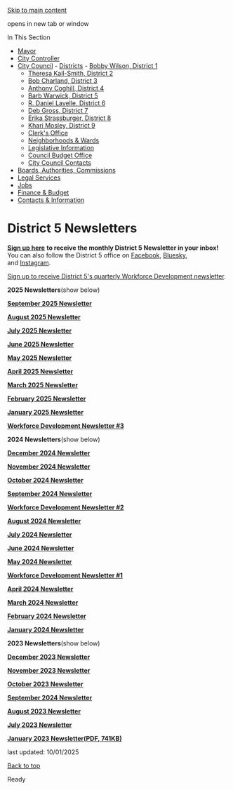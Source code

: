 [Skip to main content](https://www.pittsburghpa.gov/City-Government/City-Council/Districts/Barb-Warwick-District-5/Newsletters#main-content)

opens in new tab or window

In This Section

- [Mayor](https://www.pittsburghpa.gov/City-Government/Mayor)
- [City Controller](https://www.pittsburghpa.gov/City-Government/City-Controllers-Office)
- [City Council](https://www.pittsburghpa.gov/City-Government/City-Council)  - [Districts](https://www.pittsburghpa.gov/City-Government/City-Council/Districts)    - [Bobby Wilson, District 1](https://www.pittsburghpa.gov/City-Government/City-Council/Districts/Bobby-Wilson-District-1)
    - [Theresa Kail-Smith, District 2](https://www.pittsburghpa.gov/City-Government/City-Council/Districts/Theresa-Kail-Smith-District-2)
    - [Bob Charland, District 3](https://www.pittsburghpa.gov/City-Government/City-Council/Districts/Bob-Charland-District-3)
    - [Anthony Coghill, District 4](https://www.pittsburghpa.gov/City-Government/City-Council/Districts/Anthony-Coghill-District-4)
    - [Barb Warwick, District 5](https://www.pittsburghpa.gov/City-Government/City-Council/Districts/Barb-Warwick-District-5)
    - [R. Daniel Lavelle, District 6](https://www.pittsburghpa.gov/City-Government/City-Council/Districts/R.-Daniel-Lavelle-District-6)
    - [Deb Gross, District 7](https://www.pittsburghpa.gov/City-Government/City-Council/Districts/Deb-Gross-District-7)
    - [Erika Strassburger, District 8](https://www.pittsburghpa.gov/City-Government/City-Council/Districts/Erika-Strassburger-District-8)
    - [Khari Mosley, District 9](https://www.pittsburghpa.gov/City-Government/City-Council/Districts/Khari-Mosley-District-9)
  - [Clerk's Office](https://www.pittsburghpa.gov/City-Government/City-Council/Clerks-Office)
  - [Neighborhoods & Wards](https://www.pittsburghpa.gov/City-Government/City-Council/Neighborhoods-Wards)
  - [Legislative Information](https://www.pittsburghpa.gov/City-Government/City-Council/Legislative-Information)
  - [Council Budget Office](https://www.pittsburghpa.gov/City-Government/City-Council/Council-Budget-Office)
  - [City Council Contacts](https://www.pittsburghpa.gov/City-Government/City-Council/Council-Contacts)
- [Boards, Authorities, Commissions](https://www.pittsburghpa.gov/City-Government/Boards-Authorities-Commissions)
- [Legal Services](https://www.pittsburghpa.gov/City-Government/Legal-Services)
- [Jobs](https://www.pittsburghpa.gov/City-Government/Jobs)
- [Finance & Budget](https://www.pittsburghpa.gov/City-Government/Finance-Budget)
- [Contacts & Information](https://www.pittsburghpa.gov/City-Government/Contacts-Information)

# District 5 Newsletters

[**Sign up here**](https://forms.monday.com/forms/2f622e82115275ef1f97d9402389690f?r=use1) **to receive the monthly District 5 Newsletter in your inbox!** You can also follow the District 5 office on [Facebook](https://www.facebook.com/PghDistrict5), [Bluesky](https://bsky.app/profile/pghdistrict5.bsky.social), and [Instagram](https://www.instagram.com/pghdistrict5/).

[Sign up to receive District 5's quarterly Workforce Development newsletter](https://forms.monday.com/forms/a788f1255f8af1df05539493054fd1d9?r=use1).

**2025 Newsletters**(show below)

**[September 2025 Newsletter](https://us18.campaign-archive.com/?u=7bdda2c74600bae4c69c0144c&id=827a01a54a)**

**[August 2025 Newsletter](https://mailchi.mp/pittsburghpa/district-five-newsletter-july-12897663)**

**[July 2025 Newsletter](https://us18.campaign-archive.com/?u=7bdda2c74600bae4c69c0144c&id=71ca7e953c)**

**[June 2025 Newsletter](https://us18.campaign-archive.com/?u=7bdda2c74600bae4c69c0144c&id=b19fba31d6)**

**[May 2025 Newsletter](https://us18.campaign-archive.com/?u=7bdda2c74600bae4c69c0144c&id=fddad0b8c6)**

**[April 2025 Newsletter](https://us18.campaign-archive.com/?u=7bdda2c74600bae4c69c0144c&id=5cb1c6c39e)**

**[March 2025 Newsletter](https://us18.campaign-archive.com/?u=7bdda2c74600bae4c69c0144c&id=dd26dd57ef)**

**[February 2025 Newsletter](https://mailchi.mp/pittsburghpa/district-five-newsletter-january-12830397?e=[UNIQID])**

**[January 2025 Newsletter](https://mailchi.mp/pittsburghpa/district-five-newsletter-january-2025)**

**[Workforce Development Newsletter #3](https://mailchi.mp/pittsburghpa/district-five-newsletter-april-12825675)**

**2024 Newsletters**(show below)

**[December 2024 Newsletter](https://mailchi.mp/pittsburghpa/district-five-newsletter-june-12824142?e=760a6ed4ff)**

**[November 2024 Newsletter](https://mailchi.mp/pittsburghpa/district-five-newsletter-june-12821225)**

**[October 2024 Newsletter](https://mailchi.mp/pittsburghpa/district-five-newsletter-june-12818441?e=760a6ed4ff)**

**[September 2024 Newsletter](https://us18.campaign-archive.com/?u=7bdda2c74600bae4c69c0144c&id=cd1490f7b2)**

**[Workforce Development Newsletter #2](https://us18.campaign-archive.com/?u=7bdda2c74600bae4c69c0144c&id=507c87f0aa)**

**[August 2024 Newsletter](https://us18.campaign-archive.com/?u=7bdda2c74600bae4c69c0144c&id=29f4c17536)**

**[July 2024 Newsletter](https://us18.campaign-archive.com/?u=7bdda2c74600bae4c69c0144c&id=720fadbd59)**

**[June 2024 Newsletter](https://us18.campaign-archive.com/?u=7bdda2c74600bae4c69c0144c&id=6f7e3c3d1e)**

**[May 2024 Newsletter](https://mailchi.mp/pittsburghpa/district-five-newsletter-april-12804165)**

**[Workforce Development Newsletter #1](https://mailchi.mp/pittsburghpa/district-five-newsletter-april-12803534)**

**[April 2024 Newsletter](https://mailchi.mp/pittsburghpa/district-five-newsletter-april-2024)**

**[March 2024 Newsletter](https://mailchi.mp/pittsburghpa/district-five-newsletter-march-2024-vision-zero)**

**[February 2024 Newsletter](https://mailchi.mp/pittsburghpa/district-five-newsletter-jan-2024-community-meetings-12795462)**

**[January 2024 Newsletter](https://mailchi.mp/pittsburghpa/district-five-newsletter-jan-2024-community-meetings)**

**2023 Newsletters**(show below)

**[December 2023 Newsletter](https://mailchi.mp/6735dc84425a/district-five-newsletter-food-justice-housing-and-more-12787445)**

**[November 2023 Newsletter](https://mailchi.mp/c65cc0af3496/district-five-newsletter-food-justice-housing-and-more-12785130)**

**[October 2023 Newsletter](https://mailchi.mp/dddcb785d8b3/district-five-newsletter-food-justice-housing-and-more-12779532)**

**[September 2024 Newsletter](https://us18.campaign-archive.com/?u=7bdda2c74600bae4c69c0144c&id=cd1490f7b2)**

**[August 2023 Newsletter](https://us18.campaign-archive.com/?e=[UNIQID]&u=7bdda2c74600bae4c69c0144c&id=bfc7b5061a)**

**[July 2023 Newsletter](https://us18.campaign-archive.com/?u=7bdda2c74600bae4c69c0144c&id=9b06abfe45)**

**[January 2023 Newsletter(PDF, 741KB)](https://www.pittsburghpa.gov/files/assets/city/v/1/city-council/documents/20290_jan_2023_newsletter_-_no_quarter.pdf)**

last updated: 10/01/2025

[Back to top](https://www.pittsburghpa.gov/City-Government/City-Council/Districts/Barb-Warwick-District-5/Newsletters#body-top)

Ready
